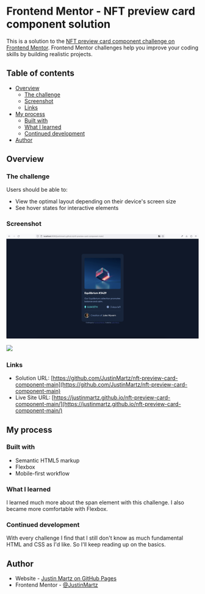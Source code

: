 # Frontend Mentor - NFT preview card component solution

This is a solution to the [NFT preview card component challenge on Frontend Mentor](https://www.frontendmentor.io/challenges/nft-preview-card-component-SbdUL_w0U). Frontend Mentor challenges help you improve your coding skills by building realistic projects. 

## Table of contents

- [Overview](#overview)
  - [The challenge](#the-challenge)
  - [Screenshot](#screenshot)
  - [Links](#links)
- [My process](#my-process)
  - [Built with](#built-with)
  - [What I learned](#what-i-learned)
  - [Continued development](#continued-development)
- [Author](#author)

## Overview

### The challenge

Users should be able to:

- View the optimal layout depending on their device's screen size
- See hover states for interactive elements

### Screenshot

![](./desktop-screenshot.png)

![](.mobile-screenshot.png)

### Links

- Solution URL: [https://github.com/JustinMartz/nft-preview-card-component-main](https://github.com/JustinMartz/nft-preview-card-component-main)
- Live Site URL: [https://justinmartz.github.io/nft-preview-card-component-main/](https://justinmartz.github.io/nft-preview-card-component-main/)

## My process

### Built with

- Semantic HTML5 markup
- Flexbox
- Mobile-first workflow

### What I learned

I learned much more about the span element with this challenge. I also became more comfortable with Flexbox.

### Continued development

With every challenge I find that I still don't know as much fundamental HTML and CSS as I'd like. So I'll keep reading up on the basics.

## Author

- Website - [Justin Martz on GitHub Pages](https://justinmartz.github.io)
- Frontend Mentor - [@JustinMartz](https://www.frontendmentor.io/profile/JustinMartz)